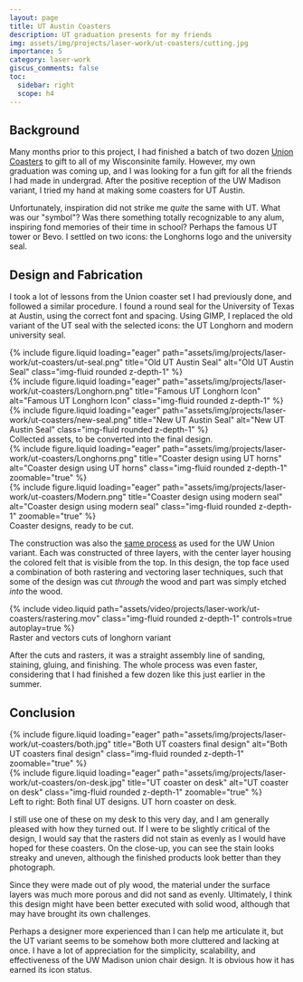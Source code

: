 ```yaml
---
layout: page
title: UT Austin Coasters
description: UT graduation presents for my friends
img: assets/img/projects/laser-work/ut-coasters/cutting.jpg
importance: 5
category: laser-work
giscus_comments: false
toc:
  sidebar: right
  scope: h4
---
```


## Background

Many months prior to this project, I had finished a batch of two dozen [Union Coasters](/projects/wisconsin-union-coasters/) to gift to all of my Wisconsinite family. However, my own graduation was coming up, and I was looking for a fun gift for all the friends I had made in undergrad. After the positive reception of the UW Madison variant, I tried my hand at making some coasters for UT Austin.

Unfortunately, inspiration did not strike me _quite_ the same with UT. What was our "symbol"? Was there something totally recognizable to any alum, inspiring fond memories of their time in school? Perhaps the famous UT tower or Bevo. I settled on two icons: the Longhorns logo and the university seal.

## Design and Fabrication

I took a lot of lessons from the Union coaster set I had previously done, and followed a similar procedure. I found a round seal for the University of Texas at Austin, using the correct font and spacing. Using GIMP, I replaced the old variant of the UT seal with the selected icons: the UT Longhorn and modern university seal.

<div class="row">
    <div class="col-sm mt-3 mt-md-0">
        {% include figure.liquid loading="eager" path="assets/img/projects/laser-work/ut-coasters/ut-seal.png" title="Old UT Austin Seal" alt="Old UT Austin Seal" class="img-fluid rounded z-depth-1" %}
    </div>
    <div class="col-sm mt-3 mt-md-0">
        {% include figure.liquid loading="eager" path="assets/img/projects/laser-work/ut-coasters/Longhorn.png" title="Famous UT Longhorn Icon" alt="Famous UT Longhorn Icon" class="img-fluid rounded z-depth-1" %}
    </div>
    <div class="col-sm mt-3 mt-md-0">
        {% include figure.liquid loading="eager" path="assets/img/projects/laser-work/ut-coasters/new-seal.png" title="New UT Austin Seal" alt="New UT Austin Seal" class="img-fluid rounded z-depth-1" %}
    </div>
</div>
<div class="caption">
    Collected assets, to be converted into the final design.
</div>

<div class="row">
    <div class="col-sm mt-3 mt-md-0">
        {% include figure.liquid loading="eager" path="assets/img/projects/laser-work/ut-coasters/Longhorns.png" title="Coaster design using UT horns" alt="Coaster design using UT horns" class="img-fluid rounded z-depth-1" zoomable="true" %}
    </div>
    <div class="col-sm mt-3 mt-md-0">
        {% include figure.liquid loading="eager" path="assets/img/projects/laser-work/ut-coasters/Modern.png" title="Coaster design using modern seal" alt="Coaster design using modern seal" class="img-fluid rounded z-depth-1" zoomable="true" %}
    </div>
</div>
<div class="caption">
    Coaster designs, ready to be cut.
</div>

The construction was also the [same process](/projects/wisconsin-union-coasters/#fabrication) as used for the UW Union variant. Each was constructed of three layers, with the center layer housing the colored felt that is visible from the top. In this design, the top face used a combination of both rastering and vectoring laser techniques, such that some of the design was cut _through_ the wood and part was simply etched _into_ the wood.

<div class="row mt-3">
  <div class="col-sm mt-3 mt-md-0">
    {% include video.liquid path="assets/video/projects/laser-work/ut-coasters/rastering.mov" class="img-fluid rounded z-depth-1" controls=true autoplay=true
    %}
  </div>
</div>
<div class="caption">Raster and vectors cuts of longhorn variant</div>

After the cuts and rasters, it was a straight assembly line of sanding, staining, gluing, and finishing. The whole process was even faster, considering that I had finished a few dozen like this just earlier in the summer.

## Conclusion

<div class="row">
    <div class="col-sm-8 mt-3 mt-md-0">
        {% include figure.liquid loading="eager" path="assets/img/projects/laser-work/ut-coasters/both.jpg" title="Both UT coasters final design" alt="Both UT coasters final design" class="img-fluid rounded z-depth-1" zoomable="true" %}
    </div>
    <div class="col-sm-4 mt-3 mt-md-0">
        {% include figure.liquid loading="eager" path="assets/img/projects/laser-work/ut-coasters/on-desk.jpg" title="UT coaster on desk" alt="UT coaster on desk" class="img-fluid rounded z-depth-1" zoomable="true" %}
    </div>
</div>
<div class="caption">
    Left to right: Both final UT designs. UT horn coaster on desk.
</div>

I still use one of these on my desk to this very day, and I am generally pleased with how they turned out. If I were to be slightly critical of the design, I would say that the rasters did not stain as evenly as I would have hoped for these coasters. On the close-up, you can see the stain looks streaky and uneven, although the finished products look better than they photograph.

Since they were made out of ply wood, the material under the surface layers was much more porous and did not sand as evenly. Ultimately, I think this design might have been better executed with solid wood, although that may have brought its own challenges.

Perhaps a designer more experienced than I can help me articulate it, but the UT variant seems to be somehow both more cluttered and lacking at once. I have a lot of appreciation for the simplicity, scalability, and effectiveness of the UW Madison union chair design. It is obvious how it has earned its icon status.
